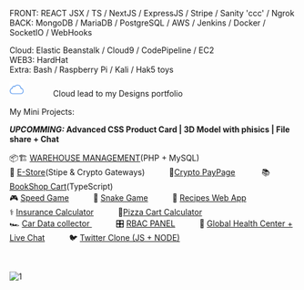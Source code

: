 FRONT:    REACT JSX / TS / NextJS / ExpressJS / Stripe / Sanity 'ccc' / Ngrok 
<br>
BACK:     MongoDB / MariaDB / PostgreSQL / AWS / Jenkins / Docker / SocketIO / WebHooks

Cloud: Elastic Beanstalk / Cloud9 / CodePipeline / EC2
<br>
WEB3: HardHat 
<br>
Extra:  Bash / Raspberry Pi / Kali / Hak5 toys 
 

[<img src='/iCloud.png' alt='website' top='5' height='25'>](https://bespokedesign.tumblr.com)ㅤㅤㅤㅤCloud lead to my Designs portfolio 

My Mini Projects: 

<b> <i> UPCOMMING:</i>  Advanced CSS Product Card | 3D Model with phisics | File share + Chat </b>
<br>

📦🏗️ [WAREHOUSE MANAGEMENT](https://github.com/ttcchub/ONLINE-INVENTORY-MANAGEMENT-SOFTWARE-V2-PHP)(PHP + MySQL)ㅤㅤㅤ  
🧦 [E-Store](https://gutta-store-iofmx7nui-waydeeeper.vercel.app)(Stipe & Crypto Gateways)ㅤㅤㅤ  🧾[Crypto PayPage](https://github.com/ttcchub/web3-ecom-cryptogateway) ㅤㅤㅤ  📚[BookShop Cart](https://bookishshop.netlify.app)(TypeScript)ㅤ <br>
🎮 [Speed Game](https://public.bc.fi/s2200198/speedGame/)ㅤㅤㅤ 🐍 [Snake Game](https://public.bc.fi/s2200198/snake/)ㅤㅤㅤ 🍣 [Recipes Web App ](https://recipes-web-app-ten.vercel.app/)
<br>
⚕️ [Insurance Calculator](https://public.bc.fi/s2200198/Insurance/)ㅤㅤㅤ 🍕[Pizza Cart Calculator](https://public.bc.fi/s2200198/pizza2/pizza.html)
<br>
🏎️ [Car Data collector ](https://public.bc.fi/s2200198/carDb/)ㅤㅤㅤ 🎛️ [RBAC PANEL](https://github.com/ttcchub/RBAC---panel/tree/main/RBAC)ㅤㅤㅤ 🩻 [Global Health Center + Live Chat](https://github.com/ttcchub/health--recontr)ㅤㅤㅤ 🐦 [Twitter Clone (JS + NODE)](https://github.com/ttcchub/Twitter-Clone)



<br>


![1](https://user-images.githubusercontent.com/79540594/214652998-066f2341-5b57-46b4-ad52-4c810717510a.jpg)

